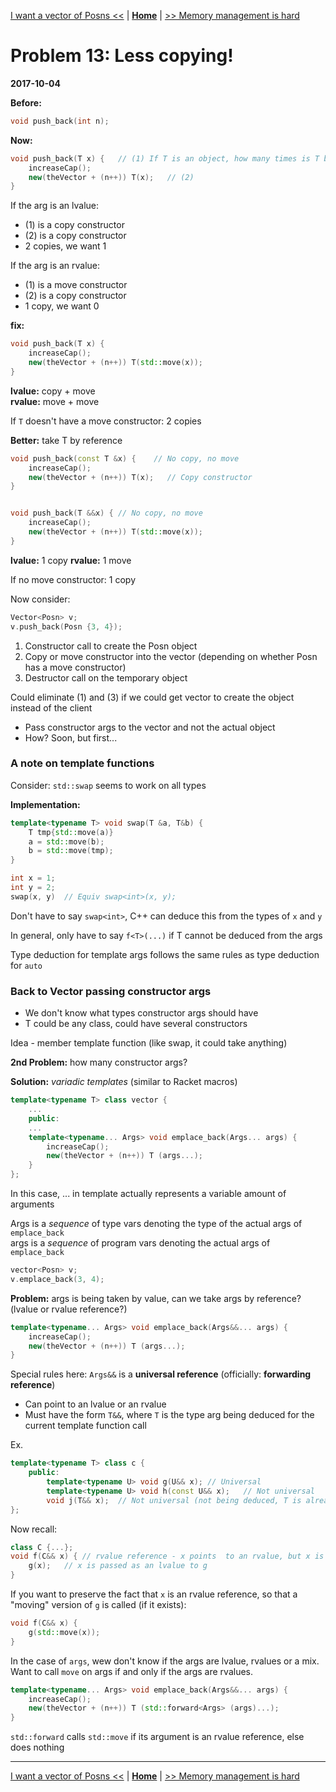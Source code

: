 [I want a vector of Posns <<](./problem_12.md) | [**Home**](../README.md) | [>> Memory management is hard](./problem_14.md)

# Problem 13: Less copying!
**2017-10-04**

**Before:** 
```C++
void push_back(int n);
```

**Now:** 
```C++
void push_back(T x) {   // (1) If T is an object, how many times is T being copied?
    increaseCap();
    new(theVector + (n++)) T(x);   // (2)
}
```

If the arg is an lvalue:  
- (1) is a copy constructor
- (2) is a copy constructor
- 2 copies, we want 1

If the arg is an rvalue:
- (1) is a move constructor
- (2) is a copy constructor
- 1 copy, we want 0

**fix:**
```C++
void push_back(T x) {
    increaseCap(); 
    new(theVector + (n++)) T(std::move(x));
}
```

**lvalue:** copy + move  
**rvalue:** move + move

If `T` doesn't have a move constructor: 2 copies

**Better:** take T by reference
```C++
void push_back(const T &x) {    // No copy, no move
    increaseCap();
    new(theVector + (n++)) T(x);   // Copy constructor
}


void push_back(T &&x) { // No copy, no move
    increaseCap();
    new(theVector + (n++)) T(std::move(x));
}
```    

**lvalue:** 1 copy
**rvalue:** 1 move

If no move constructor: 1 copy

Now consider:
```C++
Vector<Posn> v;
v.push_back(Posn {3, 4});
```

1. Constructor call to create the Posn object
1. Copy or move constructor into the vector (depending on whether Posn has a move constructor)
1. Destructor call on the temporary object

Could eliminate (1) and (3) if we could get vector to create the object instead of the client
- Pass constructor args to the vector and not the actual object
- How? Soon, but first...

### A note on template functions

Consider: `std::swap` seems to work on all types

**Implementation:**
```C++
template<typename T> void swap(T &a, T&b) {
    T tmp{std::move(a)}
    a = std::move(b);
    b = std::move(tmp);
}
```

```C++
int x = 1;
int y = 2;
swap(x, y)  // Equiv swap<int>(x, y);
```

Don't have to say `swap<int>`, C++ can deduce this from the types of `x` and `y`

In general, only have to say `f<T>(...)` if T cannot be deduced from the args

Type deduction for template args follows the same rules as type deduction for `auto`

### Back to Vector passing constructor args

- We don't know what types constructor args should have
- T could be any class, could have several constructors

Idea - member template function (like swap, it could take anything)

**2nd Problem:** how many constructor args?

**Solution:** _variadic templates_ (similar to Racket macros)

```C++
template<typename T> class vector {
    ...
    public:
    ...
    template<typename... Args> void emplace_back(Args... args) {
        increaseCap();
        new(theVector + (n++)) T (args...);
    }
};
```

In this case, ... in template actually represents a variable amount of arguments


Args is a _sequence_ of type vars denoting the type of the actual args of `emplace_back`  
args is a _sequence_ of program vars denoting the actual args of `emplace_back`

```C++
vector<Posn> v;
v.emplace_back(3, 4);
``` 

**Problem:** args is being taken by value, can we take args by reference? (lvalue or rvalue reference?)

```C++
template<typename... Args> void emplace_back(Args&&... args) {
    increaseCap();
    new(theVector + (n++)) T (args...);
}
```

Special rules here: `Args&&` is a **universal reference** (officially: **forwarding reference**)
- Can point to an lvalue or an rvalue
- Must have the form `T&&`, where `T` is the type arg being deduced for the current template function call

Ex.
```C++
template<typename T> class c {
    public:
        template<typename U> void g(U&& x); // Universal
        template<typename U> void h(const U&& x);   // Not universal
        void j(T&& x);  // Not universal (not being deduced, T is already known)
};
```

Now recall:

```C++
class C {...};
void f(C&& x) { // rvalue reference - x points  to an rvalue, but x is an lvalue
    g(x);   // x is passed as an lvalue to g
}
```

If you want to preserve the fact that `x` is an rvalue reference, so that a "moving" version of `g` is called (if it exists):

```C++
void f(C&& x) {
    g(std::move(x));
}
```

In the case of `args`, wew don't know if the args are lvalue, rvalues or a mix.  
Want to call `move` on args if and only if the args are rvalues.

```C++
template<typename... Args> void emplace_back(Args&&... args) {
    increaseCap();
    new(theVector + (n++)) T (std::forward<Args> (args)...);
}
```

`std::forward` calls `std::move` if its argument is an rvalue reference, else does nothing

---
[I want a vector of Posns <<](./problem_12.md) | [**Home**](../README.md) | [>> Memory management is hard](./problem_14.md)
